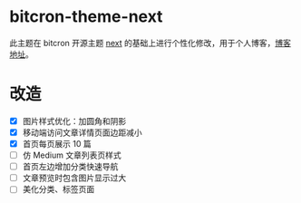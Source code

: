 # bitcron-theme-next

此主题在 bitcron 开源主题 [next](https://blog-next--theme.bitcron.com) 的基础上进行个性化修改，用于个人博客，[博客地址](https://ahacker.bitcron.com)。


# 改造

- [x] 图片样式优化：加圆角和阴影
- [x] 移动端访问文章详情页面边距减小
- [x] 首页每页展示 10 篇
- [ ] 仿 Medium 文章列表页样式
- [ ] 首页左边增加分类快速导航
- [ ] 文章预览时包含图片显示过大
- [ ] 美化分类、标签页面
